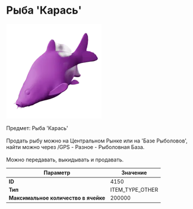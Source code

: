# Рыба 'Карась'

![Item Image](../img/4150.webp?raw=true)

Предмет: Рыба 'Карась'<br><br>Продать рыбу можно на Центральном Рынке или на 'Базе Рыболовов', <br>найти можно через /GPS - Разное - Рыболовная База.<br><br>Можно передавать, выкидывать и продавать.


| Параметр | Значение |
|----------|----------|
| **ID** | 4150 |
| **Тип** | ITEM_TYPE_OTHER |
| **Максимальное количество в ячейке** | 200000 |

